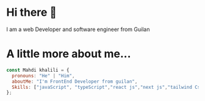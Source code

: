 # Hi there 👋
I am a web Developer and software engineer from Guilan
# A little more about me...

```javascript
const Mahdi khalili = {
  pronouns: "He" | "Him",
  aboutMe: "I'm FrontEnd Developer from guilan",
  Skills: ["javaScript", "typeScript","react js","next js","tailwind Css", "SASS" ]
};
